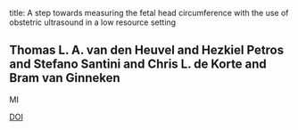 title: A step towards measuring the fetal head circumference with the use of obstetric ultrasound in a low resource setting

## Thomas L. A. van den Heuvel and Hezkiel Petros and Stefano Santini and Chris L. de Korte and Bram van Ginneken
MI

<a href="https://doi.org/10.1117/12.2253671">DOI</a>
